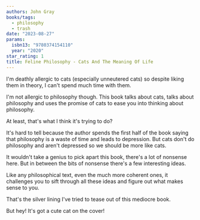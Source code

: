 ```yaml
---
authors: John Gray
books/tags:
  - philosophy
  - trash
date: "2023-08-27"
params:
  isbn13: "9780374154110"
  year: "2020"
star_rating: 1
title: Feline Philosophy - Cats And The Meaning Of Life
---
```


I'm deathly allergic to cats (especially unneutered cats) so despite liking them in theory, I can't spend much time with them.

I'm not allergic to philosophy though. This book talks about cats, talks about philosophy and uses the promise of cats to ease you into thinking about philosophy.

At least, that's what I think it's trying to do?

<!--more-->

It's hard to tell because the author spends the first half of the book saying that philosophy is a waste of time and leads to depression. But cats don't do philosophy and aren't depressed so we should be more like cats.

It wouldn't take a genius to pick apart this book, there's a lot of nonsense here. But in between the bits of nonsense there's a few interesting ideas.

Like any philosophical text, even the much more coherent ones, it challenges you to sift through all these ideas and figure out what makes sense to you.

That's the silver lining I've tried to tease out of this mediocre book.

But hey! It's got a cute cat on the cover!
